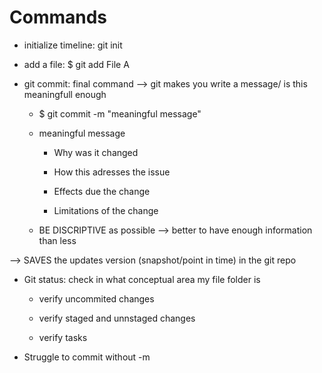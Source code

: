 # Commands

- initialize timeline: git init

- add a file: $ git add File A

- git commit: final command --> git makes you write a message/ is this meaningfull enough
  
  - $ git commit -m "meaningful message"
  
  - meaningful message
    
    - Why was it changed
    
    - How this adresses the issue
    
    - Effects due the change
    
    - Limitations of the change
  
  - BE DISCRIPTIVE as possible --> better to have enough information than less

--> SAVES the updates version (snapshot/point in time) in the git repo

- Git status: check in what conceptual area my file folder is 
  
  - verify uncommited changes
  
  - verify staged and unnstaged changes 
  
  - verify tasks 

- Struggle to commit without -m 
